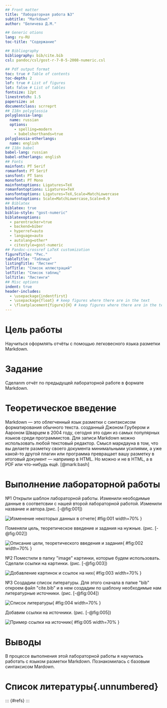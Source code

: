 ```yaml
---
## Front matter
title: "Лабораторная работа №3"
subtitle: "Markdown"
author: "Беличева Д.М."

## Generic otions
lang: ru-RU
toc-title: "Содержание"

## Bibliography
bibliography: bib/cite.bib
csl: pandoc/csl/gost-r-7-0-5-2008-numeric.csl

## Pdf output format
toc: true # Table of contents
toc-depth: 2
lof: true # List of figures
lot: false # List of tables
fontsize: 12pt
linestretch: 1.5
papersize: a4
documentclass: scrreprt
## I18n polyglossia
polyglossia-lang:
  name: russian
  options:
	- spelling=modern
	- babelshorthands=true
polyglossia-otherlangs:
  name: english
## I18n babel
babel-lang: russian
babel-otherlangs: english
## Fonts
mainfont: PT Serif
romanfont: PT Serif
sansfont: PT Sans
monofont: PT Mono
mainfontoptions: Ligatures=TeX
romanfontoptions: Ligatures=TeX
sansfontoptions: Ligatures=TeX,Scale=MatchLowercase
monofontoptions: Scale=MatchLowercase,Scale=0.9
## Biblatex
biblatex: true
biblio-style: "gost-numeric"
biblatexoptions:
  - parentracker=true
  - backend=biber
  - hyperref=auto
  - language=auto
  - autolang=other*
  - citestyle=gost-numeric
## Pandoc-crossref LaTeX customization
figureTitle: "Рис."
tableTitle: "Таблица"
listingTitle: "Листинг"
lofTitle: "Список иллюстраций"
lotTitle: "Список таблиц"
lolTitle: "Листинги"
## Misc options
indent: true
header-includes:
  - \usepackage{indentfirst}
  - \usepackage{float} # keep figures where there are in the text
  - \floatplacement{figure}{H} # keep figures where there are in the text
---
```


# Цель работы

Научиться оформлять отчёты с помощью легковесного языка разметки Markdown.

# Задание

Сделаnm отчёт по предыдущей лабораторной работе в формате Markdown.

# Теоретическое введение

	
Markdown — это облегченный язык разметки с синтаксисом форматирования обычного текста. созданный Джоном Грубером и Аароном Шварцем в 2004 году, сегодня это один из самых популярных языков среди программистов. 
Для записи Markdown можно использовать любой текстовый редактор. Смысл маркдауна в том, что вы делаете разметку своего документа минимальными усилиями, 
а уже какой-то другой плагин или программа превращает вашу разметку в итоговый документ — например в HTML. Но можно и не в HTML, а в PDF или что-нибудь ещё. [@mark:bash]

# Выполнение лабораторной работы

№1
Открыли шаблон лабораторной работы. Изменили неободимые данные в соответсвии с нашей второй лабораторной работой. Изменили название и автора.(рис. [-@fig:001])

![Изменение некоторых данных в отчете](image/1.png){ #fig:001 width=70% } 

Поменяли цель, теоретическое введение и задания на нужные. (рис. [-@fig:002])

![Описание цели, теоретического введения и задания](image/2.png){ #fig:002 width=70% } 

№2
Поместили в папку "image" картинки, которые будем использовать. Сделали ссылки на картинки. (рис. [-@fig:003])

![Добавление картинок и ссылок на них](image/3.png){ #fig:003 width=70% } 

№3
Создадим список литературы. Для этого сначала в папке "bib" откроем файл "cite.bib" и в нем создадим по шаблону необходимые нам литературные источники. (рис. [-@fig:004])

![Список литературы](image/4.png){ #fig:004 width=70% } 

Добавим ссылки на источники. (рис. [-@fig:005])

![Пример ссылки на источник](image/5.png){ #fig:005 width=70% } 

# Выводы

В процессе выполнения этой лабораторной работы я научилась работать с языком разметки Markdown. Познакомилась с базовым синтаксисом Mardown.

# Список литературы{.unnumbered}

::: {#refs}
:::
